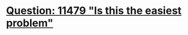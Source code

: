 [Question: 11479 "Is this the easiest problem"](http://uva.onlinejudge.org/external/114/11479.html)
===
